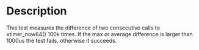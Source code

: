 Description
===========

This test measures the difference of two consecutive calls to xtimer_now64()
100k times. If the max or average difference is larger than 1000us the test
fails, otherwise it succeeds.
